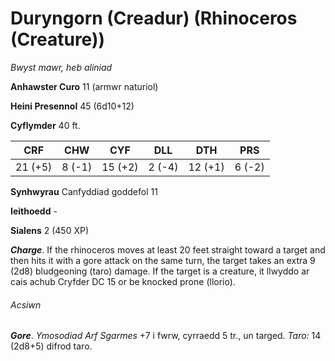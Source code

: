 # Duryngorn (Creadur) (Rhinoceros (Creature))

*Bwyst mawr, heb aliniad*

**Anhawster Curo** 11 (armwr naturiol)

**Heini Presennol** 45 (6d10+12)

**Cyflymder** 40 ft.

| CRF     | CHW    | CYF     | DLL    | DTH     | PRS    |
|---------|--------|---------|--------|---------|--------|
| 21 (+5) | 8 (-1) | 15 (+2) | 2 (-4) | 12 (+1) | 6 (-2) |

**Synhwyrau** Canfyddiad goddefol 11

**Ieithoedd** -

**Sialens** 2 (450 XP)

***Charge***. If the rhinoceros moves at least 20 feet straight toward a target and then hits it with a gore attack on the same turn, the target takes an extra 9 (2d8) bludgeoning (taro) damage. If the target is a creature, it llwyddo ar cais achub Cryfder DC 15 or be knocked prone (llorio).

###### Acsiwn

***Gore***. *Ymosodiad Arf Sgarmes* +7 i fwrw, cyrraedd 5 tr., un targed. *Taro:* 14 (2d8+5) difrod taro.